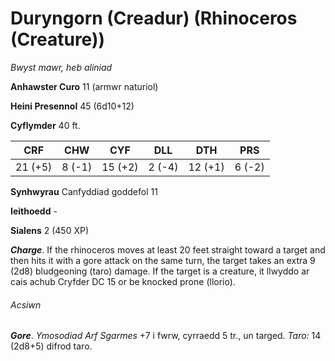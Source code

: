 # Duryngorn (Creadur) (Rhinoceros (Creature))

*Bwyst mawr, heb aliniad*

**Anhawster Curo** 11 (armwr naturiol)

**Heini Presennol** 45 (6d10+12)

**Cyflymder** 40 ft.

| CRF     | CHW    | CYF     | DLL    | DTH     | PRS    |
|---------|--------|---------|--------|---------|--------|
| 21 (+5) | 8 (-1) | 15 (+2) | 2 (-4) | 12 (+1) | 6 (-2) |

**Synhwyrau** Canfyddiad goddefol 11

**Ieithoedd** -

**Sialens** 2 (450 XP)

***Charge***. If the rhinoceros moves at least 20 feet straight toward a target and then hits it with a gore attack on the same turn, the target takes an extra 9 (2d8) bludgeoning (taro) damage. If the target is a creature, it llwyddo ar cais achub Cryfder DC 15 or be knocked prone (llorio).

###### Acsiwn

***Gore***. *Ymosodiad Arf Sgarmes* +7 i fwrw, cyrraedd 5 tr., un targed. *Taro:* 14 (2d8+5) difrod taro.